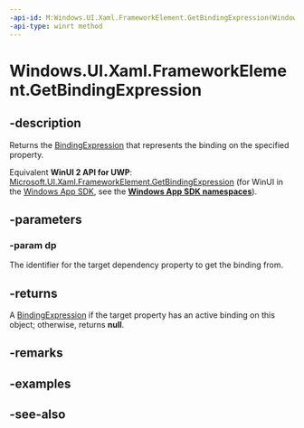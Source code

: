 ```yaml
---
-api-id: M:Windows.UI.Xaml.FrameworkElement.GetBindingExpression(Windows.UI.Xaml.DependencyProperty)
-api-type: winrt method
---
```


<!-- Method syntax
public Windows.UI.Xaml.Data.BindingExpression GetBindingExpression(Windows.UI.Xaml.DependencyProperty dp)
-->

# Windows.UI.Xaml.FrameworkElement.GetBindingExpression

## -description
Returns the [BindingExpression](../windows.ui.xaml.data/bindingexpression.md) that represents the binding on the specified property.

Equivalent **WinUI 2 API for UWP**: [Microsoft.UI.Xaml.FrameworkElement.GetBindingExpression](/windows/winui/api/microsoft.ui.xaml.frameworkelement.getbindingexpression) (for WinUI in the [Windows App SDK](/windows/apps/windows-app-sdk/), see the **[Windows App SDK namespaces](/windows/windows-app-sdk/api/winrt/)**).

## -parameters
### -param dp
The identifier for the target dependency property to get the binding from.

## -returns
A [BindingExpression](../windows.ui.xaml.data/bindingexpression.md) if the target property has an active binding on this object; otherwise, returns **null**.

## -remarks

## -examples

## -see-also
